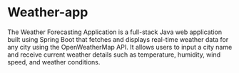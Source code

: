 # Weather-app
The Weather Forecasting Application is a full-stack Java web application built using Spring Boot that fetches and displays real-time weather data for any city using the OpenWeatherMap API. It allows users to input a city name and receive current weather details such as temperature, humidity, wind speed, and weather conditions.
